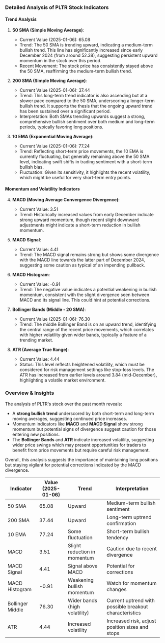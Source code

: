 ### Detailed Analysis of PLTR Stock Indicators

#### Trend Analysis

1. **50 SMA (Simple Moving Average)**:
   - Current Value (2025-01-06): 65.08
   - Trend: The 50 SMA is trending upward, indicating a medium-term bullish trend. This line has significantly increased since early December 2024 (from around 52.38), suggesting persistent upward momentum in the stock over this period.
   - Recent Movement: The stock price has consistently stayed above the 50 SMA, reaffirming the medium-term bullish trend.

2. **200 SMA (Simple Moving Average)**:
   - Current Value (2025-01-06): 37.44
   - Trend: This long-term trend indicator is also ascending but at a slower pace compared to the 50 SMA, underscoring a longer-term bullish trend. It supports the thesis that the ongoing upward trend has been sustained over a significant period.
   - Interpretation: Both SMAs trending upwards suggest a strong, comprehensive bullish sentiment over both medium and long-term periods, typically favoring long positions.

3. **10 EMA (Exponential Moving Average)**:
   - Current Value (2025-01-06): 77.24
   - Trend: Reflecting short-term price movements, the 10 EMA is currently fluctuating, but generally remaining above the 50 SMA level, indicating swift shifts in trading sentiment with a short-term bullish bias.
   - Fluctuation: Given its sensitivity, it highlights the recent volatility, which might be useful for very short-term entry points.

#### Momentum and Volatility Indicators

4. **MACD (Moving Average Convergence Divergence)**:
   - Current Value: 3.51
   - Trend: Historically increased values from early December indicate strong upward momentum, though recent slight downward adjustments might indicate a short-term reduction in bullish momentum.

5. **MACD Signal**:
   - Current Value: 4.41
   - Trend: The MACD signal remains strong but shows some divergence with the MACD line towards the latter part of December 2024, suggesting some caution as typical of an impending pullback.

6. **MACD Histogram**:
   - Current Value: -0.91
   - Trend: The negative value indicates a potential weakening in bullish momentum, consistent with the slight divergence seen between MACD and its signal line. This could hint at potential corrections.

7. **Bollinger Bands (Middle - 20 SMA)**:
   - Current Value (2025-01-06): 76.30
   - Trend: The middle Bollinger Band is on an upward trend, identifying the central range of the recent price movements, which correlates with higher volatility given wider bands, typically a feature of a trending market.

8. **ATR (Average True Range)**:
   - Current Value: 4.44
   - Status: This level reflects heightened volatility, which must be considered for risk management settings like stop-loss levels. The ATR has increased from earlier levels around 3.84 (mid-December), highlighting a volatile market environment.

### Overview & Insights

The analysis of PLTR's stock over the past month reveals:
- A **strong bullish trend** underscored by both short-term and long-term moving averages, suggesting continued price increases.
- Momentum indicators like **MACD** and **MACD Signal** show strong momentum but potential signs of divergence suggest caution for those entering new positions.
- The **Bollinger Bands** and **ATR** indicate increased volatility, suggesting wider price swings which may present opportunities for traders to benefit from price movements but require careful risk management.

Overall, this analysis suggests the importance of maintaining long positions but staying vigilant for potential corrections indicated by the MACD divergence.

| **Indicator**       | **Value (2025-01-06)** | **Trend**                     | **Interpretation**                                      |
|---------------------|------------------------|-------------------------------|---------------------------------------------------------|
| 50 SMA              | 65.08                  | Upward                        | Medium-term bullish sentiment                           |
| 200 SMA             | 37.44                  | Upward                        | Long-term uptrend confirmation                          |
| 10 EMA              | 77.24                  | Some fluctuation              | Short-term bullish tendency                             |
| MACD                | 3.51                   | Slight reduction in momentum  | Caution due to recent divergence                        |
| MACD Signal         | 4.41                   | Signal above MACD             | Potential for corrections                               |
| MACD Histogram      | -0.91                  | Weakening bullish momentum    | Watch for momentum changes                              |
| Bollinger Middle    | 76.30                  | Wider bands (high volatility) | Current uptrend with possible breakout characteristics  |
| ATR                 | 4.44                   | Increased volatility          | Increased risk, adjust position sizes and stops         |
